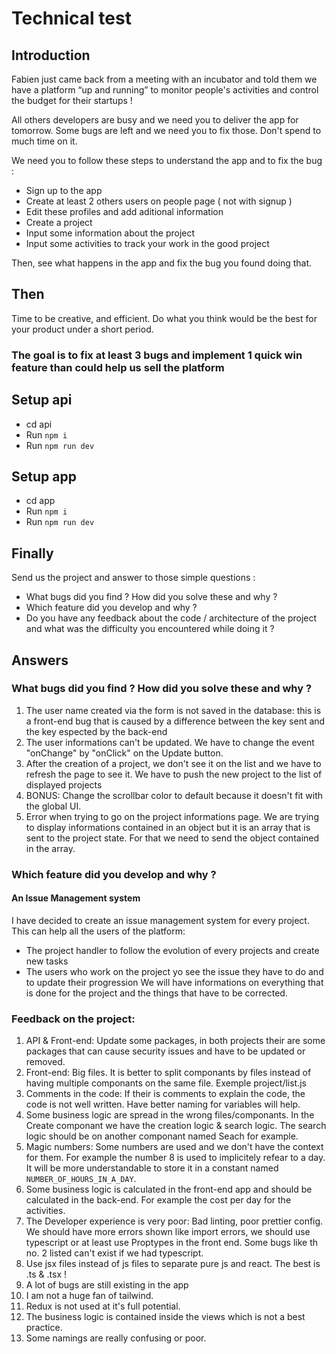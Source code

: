 # Technical test

## Introduction

Fabien just came back from a meeting with an incubator and told them we have a platform “up and running” to monitor people's activities and control the budget for their startups !

All others developers are busy and we need you to deliver the app for tomorrow.
Some bugs are left and we need you to fix those. Don't spend to much time on it.

We need you to follow these steps to understand the app and to fix the bug : 
 - Sign up to the app
 - Create at least 2 others users on people page ( not with signup ) 
 - Edit these profiles and add aditional information 
 - Create a project
 - Input some information about the project
 - Input some activities to track your work in the good project
  
Then, see what happens in the app and fix the bug you found doing that.

## Then
Time to be creative, and efficient. Do what you think would be the best for your product under a short period.

### The goal is to fix at least 3 bugs and implement 1 quick win feature than could help us sell the platform

## Setup api

- cd api
- Run `npm i`
- Run `npm run dev`

## Setup app

- cd app
- Run `npm i`
- Run `npm run dev`

## Finally

Send us the project and answer to those simple questions : 
- What bugs did you find ? How did you solve these and why ? 
- Which feature did you develop and why ? 
- Do you have any feedback about the code / architecture of the project and what was the difficulty you encountered while doing it ? 


## Answers

### What bugs did you find ? How did you solve these and why ? 

1. The user name created via the form is not saved in the database: this is a front-end bug that is caused by a difference between the key sent and the key espected by the back-end
2. The user informations can't be updated. We have to change the event "onChange" by "onClick" on the Update button.
3. After the creation of a project, we don't see it on the list and we have to refresh the page to see it. We have to push the new project to the list of displayed projects
4. BONUS: Change the scrollbar color to default because it doesn't fit with the global UI.
5. Error when trying to go on the project informations page. We are trying to display informations contained in an object but it is an array that is sent to the project state. For that we need to send the object contained in the array.

### Which feature did you develop and why ? 

#### An Issue Management system
I have decided to create an issue management system for every project. 
This can help all the users of the platform:
- The project handler to follow the evolution of every projects and create new tasks
- The users who work on the project yo see the issue they have to do and to update their progression
We will have informations on everything that is done for the project and the things that have to be corrected.

### Feedback on the project:
1. API & Front-end: Update some packages, in both projects their are some packages that can cause security issues and have to be updated or removed.
2. Front-end: Big files. It is better to split componants by files instead of having multiple componants on the same file. Exemple project/list.js
3. Comments in the code: If their is comments to explain the code, the code is not well written. Have better naming for variables will help.
4. Some business logic are spread in the wrong files/componants. In the Create componant we have the creation logic & search logic. The search logic should be on another componant named Seach for example.
5. Magic numbers: Some numbers are used and we don't have the context for them. For example the number 8 is used to implicitely refear to a day. It will be more understandable to store it in a constant named `NUMBER_OF_HOURS_IN_A_DAY`.
6. Some business logic is calculated in the front-end app and should be calculated in the back-end. For example the cost per day for the activities.
7. The Developer experience is very poor: Bad linting, poor prettier config. We should have more errors shown like import errors, we should use typescript or at least use Proptypes in the front end. Some bugs like th no. 2 listed can't exist if we had typescript. 
8. Use jsx files instead of js files to separate pure js and react. The best is .ts & .tsx !
9. A lot of bugs are still existing in the app
10. I am not a huge fan of tailwind.
11. Redux is not used at it's full potential.
12. The business logic is contained inside the views which is not a best practice.
13. Some namings are really confusing or poor.
